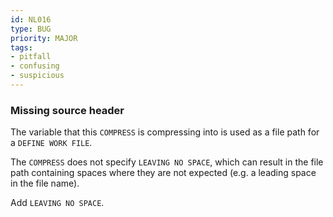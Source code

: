 ```yaml
---
id: NL016
type: BUG
priority: MAJOR
tags:
- pitfall
- confusing
- suspicious
---
```


### Missing source header

The variable that this `COMPRESS` is compressing into is used as a file path for a `DEFINE WORK FILE`.

The `COMPRESS` does not specify `LEAVING NO SPACE`, which can result in the file path containing spaces where
they are not expected (e.g. a leading space in the file name).

Add `LEAVING NO SPACE`.

